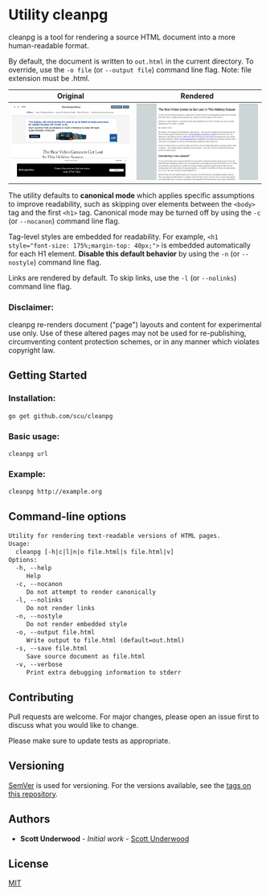 # Utility cleanpg

cleanpg is a tool for rendering a source HTML document into a more human-readable format.

By default, the document is written to `out.html` in the current directory. To override, use the `-o file` (or `--output file`) command line flag. Note: file extension must be .html.

| Original | Rendered |
| ------------------ | ------------------ |
|![Before](htmlb4.png)| ![After](htmlafter.png) |

The utility defaults to **canonical mode** which applies specific
assumptions to improve readability, such as skipping over elements between the `<body>` tag and the first `<h1>` tag. Canonical mode may be turned
off by using the `-c` (or `--nocanon`) command line flag.

Tag-level styles are embedded for readability. For example, `<h1 style="font-size: 175%;margin-top: 40px;">` is embedded automatically for each H1 element. **Disable this default behavior** by using the `-n` (or `--nostyle`) command line flag.

Links are rendered by default. To skip links, use the `-l` (or `--nolinks`) command line flag.

### Disclaimer:
cleanpg re-renders document ("page") layouts and content for experimental use only. Use of these altered pages may not be used for re-publishing, circumventing content protection schemes, or in any manner which violates copyright law.

## Getting Started

### Installation:
```
go get github.com/scu/cleanpg
```

### Basic usage:
```
cleanpg url
```

### Example:
```
cleanpg http://example.org
```

## Command-line options
```
Utility for rendering text-readable versions of HTML pages.
Usage:
  cleanpg [-h|c|l|n|o file.html|s file.html|v]
Options:
  -h, --help 
     Help
  -c, --nocanon 
     Do not attempt to render canonically
  -l, --nolinks 
     Do not render links
  -n, --nostyle 
     Do not render embedded style
  -o, --output file.html
     Write output to file.html (default=out.html)
  -s, --save file.html
     Save source document as file.html
  -v, --verbose 
     Print extra debugging information to stderr
```

## Contributing
Pull requests are welcome. For major changes, please open an issue first to discuss what you would like to change.

Please make sure to update tests as appropriate.

## Versioning

[SemVer](http://semver.org/) is used for versioning. For the versions available, see the [tags on this repository](https://github.com/scu/cleanpg/tags). 

## Authors

* **Scott Underwood** - *Initial work* - [Scott Underwood](https://github.com/scu)

## License
[MIT](https://choosealicense.com/licenses/mit/)
